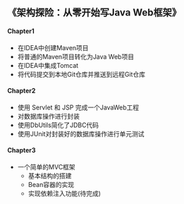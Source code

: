 ## 《架构探险：从零开始写Java Web框架》

#### Chapter1
- 在IDEA中创建Maven项目
- 将普通的Maven项目转化为Java Web项目
- 在IDEA中集成Tomcat
- 将代码提交到本地Git仓库并推送到远程Git仓库

#### Chapter2
- 使用 Servlet 和 JSP 完成一个JavaWeb工程
- 对数据库操作进行封装
- 使用DbUtils简化了JDBC代码
- 使用JUnit对封装好的数据库操作进行单元测试

#### Chapter3
- 一个简单的MVC框架
  - 基本结构的搭建
  - Bean容器的实现
  - 实现依赖注入功能(待完成)
